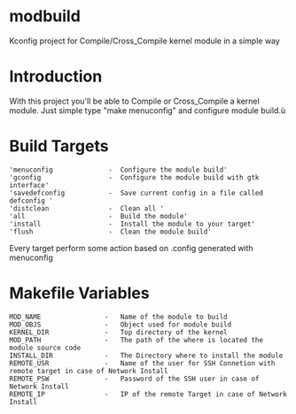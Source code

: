 # modbuild
Kconfig project for Compile/Cross_Compile kernel module in a simple way

# Introduction
With this project you'll be able to Compile or Cross_Compile a kernel module.
Just simple type "make menuconfig" and configure module build.ù

# Build Targets
	
    'menuconfig              -  Configure the module build'
    'gconfig                 -  Configure the module build with gtk interface'
	'savedefconfig           -  Save current config in a file called defconfig '
	'distclean               -  Clean all '
	'all                     -  Build the module'
	'install                 -  Install the module to your target'
	'flush                   -  Clean the module build'

Every target perform some action based on .config generated with menuconfig

# Makefile Variables

    MOD_NAME                -   Name of the module to build
    MOD_OBJS                -   Object used for module build
    KERNEL_DIR              -   Top directory of the kernel
    MOD_PATH                -   The path of the where is located the module source code
    INSTALL_DIR             -   The Directory where to install the module
    REMOTE_USR              -   Name of the user for SSH Connetion with remote target in case of Network Install
    REMOTE_PSW              -   Password of the SSH user in case of Network Install
    REMOTE_IP               -   IP of the remote Target in case of Network Install

    
